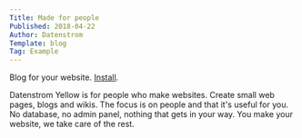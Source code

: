 ```yaml
---
Title: Made for people
Published: 2018-04-22
Author: Datenstrom
Template: blog
Tag: Example
---
```

Blog for your website. 
[Install](https://github.com/datenstrom/yellow-extensions/tree/master/features/blog).

Datenstrom Yellow is for people who make websites. Create small web pages, blogs and wikis. The focus is on people and that it's useful for you. No database, no admin panel, nothing that gets in your way. You make your website, we take care of the rest.